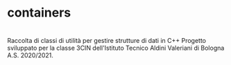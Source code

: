 #
# containers
#

Raccolta di classi di utilità per gestire strutture di dati in C++
    Progetto sviluppato per la classe 3CIN
    dell'Istituto Tecnico Aldini Valeriani di Bologna
    A.S. 2020/2021.
